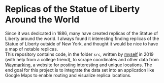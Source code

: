 # Replicas of the Statue of Liberty Around the World
Since it was dedicated in 1886, many have created replicas of the Statue of Liberty around the world. I always found it interesting finding replicas of the Statue of Liberty outside of New York, and thought it would be nice to have a map of notable replicas.\
This repository contains code, in the folder `src`, written by [myself](https://github.com/mtoyohara) in 2019 (with help from a college friend), to scrape coordinates and other data from [Waymarking](https://www.waymarking.com/), a website for posting interesting and unique locations. 
The end goal for this project is to integrate the data set into an application like Google Maps to enable routing and visualize replica locations.
